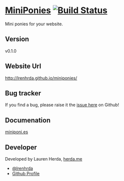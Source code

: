 # [MiniPonies](http://miniponi.es) [![Build Status](https://secure.travis-ci.org/lrenhrda/miniponies.png?branch=master)](http://travis-ci.org/lrenhrda/miniponies)

Mini ponies for your website.

## Version

v0.1.0

## Website Url

http://lrenhrda.github.io/miniponies/

## Bug tracker

If you find a bug, please raise it the [issue here](https://github.com/lrenhrda/miniponies/issues) on Github! 

## Documenation

[miniponi.es](http://miniponi.es/)

## Developer

Developed by Lauren Herda, [herda.me](http://www.herda.me)

+ [@lrenhrda](http://twitter.com/lrenhrda)
+ [Github Profile](http://github.com/lrenhrda)
